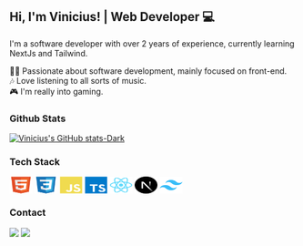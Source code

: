 ## Hi, I'm Vinicius! | Web Developer 💻

I'm a software developer with over 2 years of experience, currently learning NextJs and Tailwind. 

👩‍💻 Passionate about software development, mainly focused on front-end. <br>
🎶 Love listening to all sorts of music. <br>
🎮 I'm really into gaming. <br>

<!--\
- 🔭 I’m currently working on ...
- 🌱 I’m currently learning ...
- 👯 I’m looking to collaborate on ...
- 🤔 I’m looking for help with ...
- 💬 Ask me about ...
- 📫 How to reach me: ...
- 😄 Pronouns: ...
- ⚡ Fun fact: ...
-->

### Github Stats
[![Vinicius's GitHub stats-Dark](https://github-readme-stats.vercel.app/api?username=Vinicius-Madeira&show_icons=true&theme=dark#gh-dark-mode-only)](https://github.com/Vinicius-Madeira/github-readme-stats#gh-dark-mode-only)

<div style="display: inline_block">
  <h3>Tech Stack</h3>
  <img align="center" alt="HTML-Icon" height="30" width="40" src="https://raw.githubusercontent.com/devicons/devicon/master/icons/html5/html5-original.svg">
  <img align="center" alt="Css-Icon" height="30" width="40" src="https://raw.githubusercontent.com/devicons/devicon/master/icons/css3/css3-original.svg">
  <img align="center" alt="Javascript-Icon" height="30" width="40" src="https://raw.githubusercontent.com/devicons/devicon/master/icons/javascript/javascript-plain.svg">
  <img align="center" alt="Typescript-Icon" height="30" width="40" src="https://raw.githubusercontent.com/devicons/devicon/master/icons/typescript/typescript-plain.svg">
  <img align="center" alt="React-Icon" height="30" width="40" src="https://raw.githubusercontent.com/devicons/devicon/master/icons/react/react-original.svg">
  <img align="center" alt="Next-Icon" height="30" width="40" src="https://github.com/devicons/devicon/blob/master/icons/nextjs/nextjs-original.svg" />
  <img align="center" alt="Tailwind-Icon" height="30" width="40" src="https://github.com/devicons/devicon/blob/master/icons/tailwindcss/tailwindcss-original.svg" />      
</div>

<div>
  <h3>Contact</h3>
 <a href = "mailto:viniciussmadeira@gmail.com"><img src="https://img.shields.io/badge/-Gmail-%23333?style=for-the-badge&logo=gmail&logoColor=white" target="_blank"></a>
  <a href="https://www.linkedin.com/in/vinicius-madeira-6031511a0/" target="_blank"><img src="https://img.shields.io/badge/-LinkedIn-%230077B5?style=for-the-badge&logo=linkedin&logoColor=white" target="_blank"></a>   
</div>

